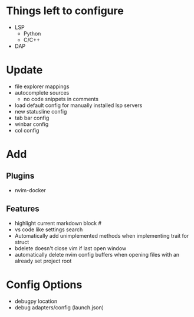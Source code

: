 # Things left to configure
- LSP
  - Python
  - C/C++
- DAP

# Update
- file explorer mappings
- autocomplete sources
  - no code snippets in comments
- load default config for manually installed lsp servers
- new statusline config
- tab bar config
- winbar config
- col config

# Add
## Plugins
- nvim-docker

## Features
- highlight current markdown block #
- vs code like settings search
- Automatically add unimplemented methods when implementing trait for struct
- bdelete doesn't close vim if last open window
- automatically delete nvim config buffers when opening files with an already set project root

# Config Options
- debugpy location
- debug adapters/config (launch.json)
